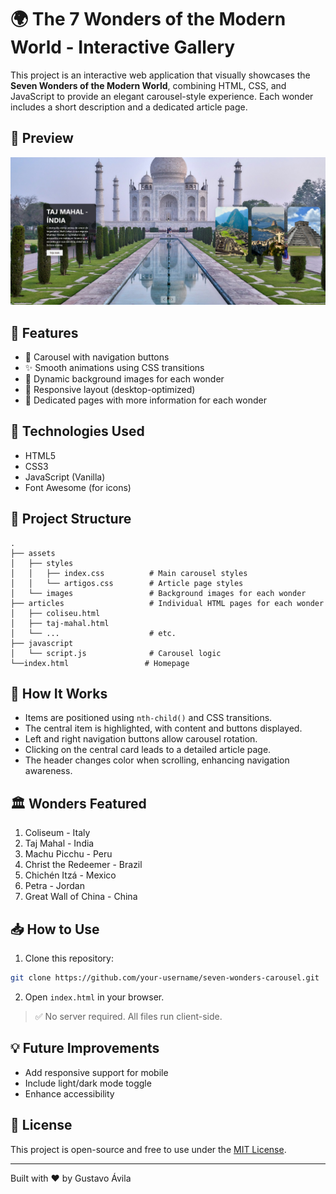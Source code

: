 
# 🌍 The 7 Wonders of the Modern World - Interactive Gallery

This project is an interactive web application that visually showcases the **Seven Wonders of the Modern World**, combining HTML, CSS, and JavaScript to provide an elegant carousel-style experience. Each wonder includes a short description and a dedicated article page.

## 📸 Preview

![Preview](assets/images/preview.png)

## 🚀 Features

- 🎢 Carousel with navigation buttons
- ✨ Smooth animations using CSS transitions
- 🎨 Dynamic background images for each wonder
- 📱 Responsive layout (desktop-optimized)
- 📄 Dedicated pages with more information for each wonder

## 🧱 Technologies Used

- HTML5
- CSS3
- JavaScript (Vanilla)
- Font Awesome (for icons)

## 📂 Project Structure

```
.
├── assets
│   ├── styles
│   │   ├── index.css          # Main carousel styles
│   │   └── artigos.css        # Article page styles
│   └── images                 # Background images for each wonder
├── articles                   # Individual HTML pages for each wonder
│   ├── coliseu.html
│   ├── taj-mahal.html
│   └── ...                    # etc.
├── javascript
│   └── script.js              # Carousel logic
└──index.html                 # Homepage
```

## 🧠 How It Works

- Items are positioned using `nth-child()` and CSS transitions.
- The central item is highlighted, with content and buttons displayed.
- Left and right navigation buttons allow carousel rotation.
- Clicking on the central card leads to a detailed article page.
- The header changes color when scrolling, enhancing navigation awareness.

## 🏛 Wonders Featured

1. Coliseum - Italy
2. Taj Mahal - India
3. Machu Picchu - Peru
4. Christ the Redeemer - Brazil
5. Chichén Itzá - Mexico
6. Petra - Jordan
7. Great Wall of China - China

## 📥 How to Use

1. Clone this repository:
```bash
git clone https://github.com/your-username/seven-wonders-carousel.git
```

2. Open `index.html` in your browser.

> ✅ No server required. All files run client-side.

## 💡 Future Improvements

- Add responsive support for mobile
- Include light/dark mode toggle
- Enhance accessibility

## 📝 License

This project is open-source and free to use under the [MIT License](LICENSE).

---
Built with ❤️ by Gustavo Ávila
